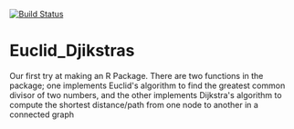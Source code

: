 [![Build Status](https://travis-ci.org/dsn00b/Euclid_Dijkstras.svg?branch=master)](https://travis-ci.org/dsn00b/Euclid_Dijkstras)

# Euclid_Djikstras
Our first try at making an R Package. There are two functions in the package; one implements Euclid's algorithm to find the greatest common divisor of two numbers, and the other implements Dijkstra's algorithm to compute the shortest distance/path from one node to another in a connected graph

